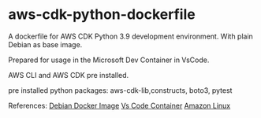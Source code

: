 # aws-cdk-python-dockerfile

A dockerfile for AWS CDK Python 3.9 development environment. With plain Debian as base image.

Prepared for usage in the Microsoft Dev Container in VsCode.

AWS CLI and  AWS CDK pre installed.

pre installed python packages:
aws-cdk-lib,constructs, boto3, pytest

References:
[Debian Docker Image](https://hub.docker.com/_/debian)
[Vs Code Container](
https://code.visualstudio.com/docs/devcontainers/containers)
[Amazon Linux](https://docs.aws.amazon.com/linux/)
